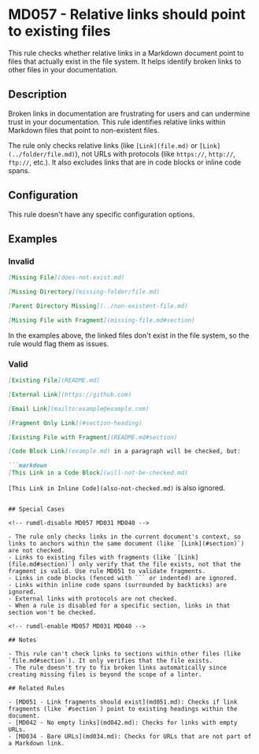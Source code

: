 # MD057 - Relative links should point to existing files

This rule checks whether relative links in a Markdown document point to files that actually exist in the file system. It helps identify broken links to other files in your documentation.

## Description

Broken links in documentation are frustrating for users and can undermine trust in your documentation. This rule identifies relative links within Markdown files that point to non-existent files.

The rule only checks relative links (like `[Link](file.md)` or `[Link](../folder/file.md)`), not URLs with protocols (like `https://`, `http://`, `ftp://`, etc.). It also excludes links that are in code blocks or inline code spans.

## Configuration

This rule doesn't have any specific configuration options.

## Examples

<!-- rumdl-disable MD057 MD031 MD040 -->

### Invalid

```markdown
[Missing File](does-not-exist.md)

[Missing Directory](missing-folder/file.md)

[Parent Directory Missing](../non-existent-file.md)

[Missing File with Fragment](missing-file.md#section)
```

In the examples above, the linked files don't exist in the file system, so the rule would flag them as issues.

### Valid

```markdown
[Existing File](README.md)

[External Link](https://github.com)

[Email Link](mailto:example@example.com)

[Fragment Only Link](#section-heading)

[Existing File with Fragment](README.md#section)

[Code Block Link](example.md) in a paragraph will be checked, but:

```markdown
[This Link in a Code Block](will-not-be-checked.md)
```

`[This Link in Inline Code](also-not-checked.md)` is also ignored.
```

## Special Cases

<!-- rumdl-disable MD057 MD031 MD040 -->

- The rule only checks links in the current document's context, so links to anchors within the same document (like `[Link](#section)`) are not checked.
- Links to existing files with fragments (like `[Link](file.md#section)`) only verify that the file exists, not that the fragment is valid. Use rule MD051 to validate fragments.
- Links in code blocks (fenced with ``` or indented) are ignored.
- Links within inline code spans (surrounded by backticks) are ignored.
- External links with protocols are not checked.
- When a rule is disabled for a specific section, links in that section won't be checked.

<!-- rumdl-enable MD057 MD031 MD040 -->

## Notes

- This rule can't check links to sections within other files (like `file.md#section`). It only verifies that the file exists.
- The rule doesn't try to fix broken links automatically since creating missing files is beyond the scope of a linter.

## Related Rules

- [MD051 - Link fragments should exist](md051.md): Checks if link fragments (like `#section`) point to existing headings within the document.
- [MD042 - No empty links](md042.md): Checks for links with empty URLs.
- [MD034 - Bare URLs](md034.md): Checks for URLs that are not part of a Markdown link.
